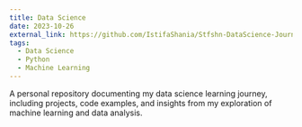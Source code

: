 ```yaml
---
title: Data Science
date: 2023-10-26
external_link: https://github.com/IstifaShania/Stfshn-DataScience-Journey
tags:
  - Data Science
  - Python
  - Machine Learning
---
```


A personal repository documenting my data science learning journey, including projects, code examples, and insights from my exploration of machine learning and data analysis.

<!--more-->
